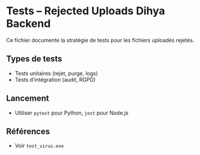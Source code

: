 # Tests – Rejected Uploads Dihya Backend

Ce fichier documente la stratégie de tests pour les fichiers uploadés rejetés.

## Types de tests
- Tests unitaires (rejet, purge, logs)
- Tests d’intégration (audit, RGPD)

## Lancement
- Utiliser `pytest` pour Python, `jest` pour Node.js

## Références
- Voir `test_virus.exe`
